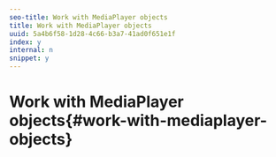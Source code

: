 ```yaml
---
seo-title: Work with MediaPlayer objects
title: Work with MediaPlayer objects
uuid: 5a4b6f58-1d28-4c66-b3a7-41ad0f651e1f
index: y
internal: n
snippet: y
---
```


# Work with MediaPlayer objects{#work-with-mediaplayer-objects}

